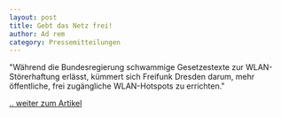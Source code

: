 ```yaml
---
layout: post
title: Gebt das Netz frei!
author: Ad rem
category: Pressemitteilungen
---
```


"Während die Bundesregierung schwammige Gesetzestexte zur WLAN-Störerhaftung erlässt, kümmert sich Freifunk Dresden darum, mehr öffentliche, frei zugängliche WLAN-Hotspots zu errichten."

[.. weiter zum Artikel](https://wiki.freifunk-dresden.de/images/5/5f/DMV_ADD_20160706_Seite_4.jpeg)
